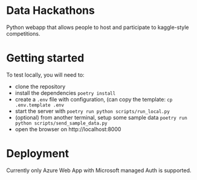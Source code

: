 # Data Hackathons
Python webapp that allows people to host and participate to kaggle-style competitions.

# Getting started
To test locally, you will need to:
- clone the repository
- install the dependencies `poetry install`
- create a `.env` file with configuration, (can copy the template: `cp .env.template .env`
- start the server with `poetry run python scripts/run_local.py`
- (optional) from another terminal, setup some sample data `poetry run python scripts/send_sample_data.py`
- open the browser on http://localhost:8000

# Deployment
Currently only Azure Web App with Microsoft managed Auth is supported.
